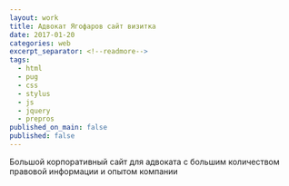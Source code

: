 ```yaml
---
layout: work
title: Адвокат Ягофаров сайт визитка
date: 2017-01-20
categories: web
excerpt_separator: <!--readmore-->
tags:
  - html
  - pug
  - css
  - stylus
  - js
  - jquery
  - prepros
published_on_main: false
published: false
---
```

Большой корпоративный сайт для адвоката с большим количеством правовой информации и опытом компании

